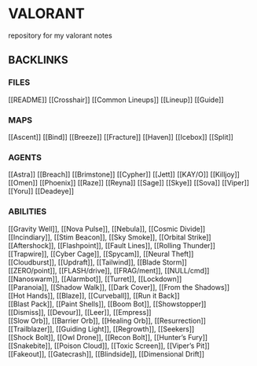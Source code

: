 # VALORANT
repository for my valorant notes
## BACKLINKS
### FILES
[[README]] [[Crosshair]] [[Common Lineups]] [[Lineup]] [[Guide]]
### MAPS
[[Ascent]] [[Bind]] [[Breeze]] [[Fracture]] [[Haven]] [[Icebox]] [[Split]]
### AGENTS
[[Astra]] [[Breach]] [[Brimstone]] [[Cypher]] [[Jett]] [[KAY/O]] [[Killjoy]] [[Omen]] [[Phoenix]] [[Raze]] [[Reyna]] [[Sage]] [[Skye]] [[Sova]] [[Viper]] [[Yoru]] [[Deadeye]]
### ABILITIES
[[Gravity Well]], [[Nova Pulse]], [[Nebula]], [[Cosmic Divide]]  
[[Incindiary]], [[Stim Beacon]], [[Sky Smoke]], [[Orbital Strike]]  
[[Aftershock]], [[Flashpoint]], [[Fault Lines]], [[Rolling Thunder]]  
[[Trapwire]], [[Cyber Cage]], [[Spycam]], [[Neural Theft]]  
[[Cloudburst]], [[Updraft]], [[Tailwind]], [[Blade Storm]]  
[[ZERO/point]], [[FLASH/drive]], [[FRAG/ment]], [[NULL/cmd]]  
[[Nanoswarm]], [[Alarmbot]], [[Turret]], [[Lockdown]]  
[[Paranoia]], [[Shadow Walk]], [[Dark Cover]], [[From the Shadows]]  
[[Hot Hands]], [[Blaze]], [[Curveball]], [[Run it Back]]  
[[Blast Pack]], [[Paint Shells]], [[Boom Bot]], [[Showstopper]]  
[[Dismiss]], [[Devour]], [[Leer]], [[Empress]]  
[[Slow Orb]], [[Barrier Orb]], [[Healing Orb]], [[Resurrection]]  
[[Trailblazer]], [[Guiding Light]], [[Regrowth]], [[Seekers]]  
[[Shock Bolt]], [[Owl Drone]], [[Recon Bolt]], [[Hunter’s Fury]]  
[[Snakebite]], [[Poison Cloud]], [[Toxic Screen]], [[Viper’s Pit]]  
[[Fakeout]], [[Gatecrash]], [[Blindside]], [[Dimensional Drift]]